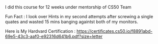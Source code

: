 I did this course for 12 weeks under mentorship of CS50 Team

Fun Fact : I look over Hints in my second attempts after screwing a single quates and wasted 15 mins banging againtst both of my monitors.

Here is My Hardvard Certification : https://certificates.cs50.io/f8891abd-69e5-43c3-aaf0-e92316d641b6.pdf?size=letter
